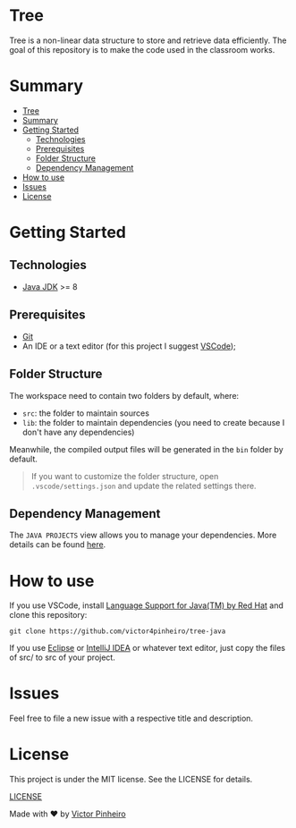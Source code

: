 <a name="tree"></a>
# Tree

Tree is a non-linear data structure to store and retrieve data efficiently. The goal of this repository is to make the code used in the classroom works.

# Summary
- [Tree](#tree)
- [Summary](#summary)
- [Getting Started](#getting-started)
  - [Technologies](#technologies)
  - [Prerequisites](#prerequisites)
  - [Folder Structure](#folder-structure)
  - [Dependency Management](#dependency-management)
- [How to use](#how-to-use)
- [Issues](#issues)
- [License](#license)

<a name="start"></a>
# Getting Started

<a name="technologies"></a>
## Technologies

* [Java JDK](https://www.oracle.com/java/technologies/downloads/) >= 8

<a name="prerequisites"></a>
## Prerequisites

* [Git](https://git-scm.com/)
* An IDE or a text editor (for this project I suggest [VSCode](https://code.visualstudio.com/));

<a name="structure"></a>
## Folder Structure

The workspace need to contain two folders by default, where:

- `src`: the folder to maintain sources
- `lib`: the folder to maintain dependencies (you need to create because I don't have any dependencies)

Meanwhile, the compiled output files will be generated in the `bin` folder by default.

> If you want to customize the folder structure, open `.vscode/settings.json` and update the related settings there.

<a name="dependency"></a>
## Dependency Management

The `JAVA PROJECTS` view allows you to manage your dependencies. More details can be found [here](https://github.com/microsoft/vscode-java-dependency#manage-dependencies).

<a name="how-to-use"></a>
# How to use

If you use VSCode, install [Language Support for Java(TM) by Red Hat](https://marketplace.visualstudio.com/items?itemName=redhat.java) and clone this repository:
```
git clone https://github.com/victor4pinheiro/tree-java
```
If you use [Eclipse](https://www.eclipse.org/) or [IntelliJ IDEA](https://www.jetbrains.com/idea/) or whatever text editor, just copy the files of src/ to src of your project.

<a name="issues"></a>
# Issues

Feel free to file a new issue with a respective title and description.

<a name="license"></a>
# License

This project is under the MIT license. See the LICENSE for details.

[LICENSE](LICENSE)

Made with :heart: by [Victor Pinheiro](https://www.linkedin.com/in/victor-4-pinheiro/)